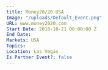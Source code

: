 ```yaml
---
title: Money20/20 USA
Image: "/uploads/Default_Event.png"
URL: www.money2020.com
Start Date: 2018-10-21 00:00:00 Z
End Date: 
Markets: USA
Topics: 
Location: Las Vegas
Is Partner Event?: false
---
```


